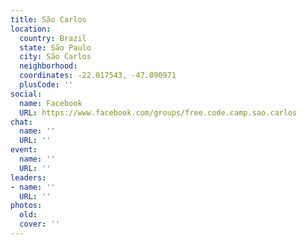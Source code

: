 ```yaml
---
title: São Carlos
location:
  country: Brazil
  state: São Paulo
  city: São Carlos
  neighborhood: 
  coordinates: -22.017543, -47.890971
  plusCode: ''
social:
  name: Facebook
  URL: https://www.facebook.com/groups/free.code.camp.sao.carlos
chat:
  name: ''
  URL: ''
event:
  name: ''
  URL: ''
leaders:
- name: ''
  URL: ''
photos:
  old: 
  cover: ''
---
```

